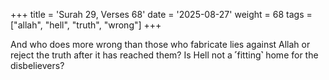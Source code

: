 +++
title = 'Surah 29, Verses 68'
date = '2025-08-27'
weight = 68
tags = ["allah", "hell", "truth", "wrong"]
+++

And who does more wrong than those who fabricate lies against Allah or reject the truth after it has reached them? Is Hell not a ˹fitting˺ home for the disbelievers?